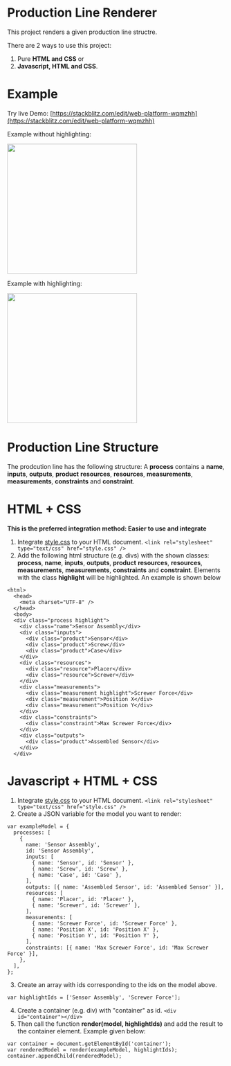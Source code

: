 # Production Line Renderer

This project renders a given production line structre.

There are 2 ways to use this project:

1. Pure **HTML and CSS** or
2. **Javascript, HTML and CSS**.

# Example

Try live Demo: [https://stackblitz.com/edit/web-platform-wqmzhh](https://stackblitz.com/edit/web-platform-wqmzhh)

Example without highlighting:

<img src="../master/images/normal.png" height="300">

Example with highlighting:

<img src="../master/images/highlight.png" height="300">

# Production Line Structure

The prodcution line has the following structure:
A **process** contains a **name**, **inputs**, **outputs**, **product** **resources**, **resources**, **measurements**, **measurements**, **constraints** and **constraint**.

# HTML + CSS

**This is the preferred integration method: Easier to use and integrate**

1. Integrate [style.css](../master/style.css) to your HTML document.
   `<link rel="stylesheet" type="text/css" href="style.css" />`
2. Add the following html structure (e.g. divs) with the shown classes: **process**, **name**, **inputs**, **outputs**, **product** **resources**, **resources**, **measurements**, **measurements**, **constraints** and **constraint**.
   Elements with the class **highlight** will be highlighted.
   An example is shown below

```
<html>
  <head>
    <meta charset="UTF-8" />
  </head>
  <body>
  <div class="process highlight">
    <div class="name">Sensor Assembly</div>
    <div class="inputs">
      <div class="product">Sensor</div>
      <div class="product">Screw</div>
      <div class="product">Case</div>
    </div>
    <div class="resources">
      <div class="resource">Placer</div>
      <div class="resource">Screwer</div>
    </div>
    <div class="measurements">
      <div class="measurement highlight">Screwer Force</div>
      <div class="measurement">Position X</div>
      <div class="measurement">Position Y</div>
    </div>
    <div class="constraints">
      <div class="constraint">Max Screwer Force</div>
    </div>
    <div class="outputs">
      <div class="product">Assembled Sensor</div>
    </div>
  </div>
```

# Javascript + HTML + CSS

1. Integrate [style.css](../master/style.css) to your HTML document.
   `<link rel="stylesheet" type="text/css" href="style.css" />`
2. Create a JSON variable for the model you want to render:

```
var exampleModel = {
  processes: [
    {
      name: 'Sensor Assembly',
      id: 'Sensor Assembly',
      inputs: [
        { name: 'Sensor', id: 'Sensor' },
        { name: 'Screw', id: 'Screw' },
        { name: 'Case', id: 'Case' },
      ],
      outputs: [{ name: 'Assembled Sensor', id: 'Assembled Sensor' }],
      resources: [
        { name: 'Placer', id: 'Placer' },
        { name: 'Screwer', id: 'Screwer' },
      ],
      measurements: [
        { name: 'Screwer Force', id: 'Screwer Force' },
        { name: 'Position X', id: 'Position X' },
        { name: 'Position Y', id: 'Position Y' },
      ],
      constraints: [{ name: 'Max Screwer Force', id: 'Max Screwer Force' }],
    },
  ],
};
```

3. Create an array with ids corresponding to the ids on the model above.

```
var highlightIds = ['Sensor Assembly', 'Screwer Force'];
```

4. Create a container (e.g. div) with "container" as id.
   `<div id="container"></div>`
5. Then call the function **render(model, highlightIds)** and add the result to the container element.
   Example given below:

```
var container = document.getElementById('container');
var renderedModel = render(exampleModel, highlightIds);
container.appendChild(renderedModel);
```
